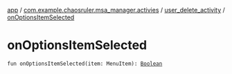 [app](../../index.md) / [com.example.chaosruler.msa_manager.activies](../index.md) / [user_delete_activity](index.md) / [onOptionsItemSelected](.)

# onOptionsItemSelected

`fun onOptionsItemSelected(item: MenuItem): `[`Boolean`](https://kotlinlang.org/api/latest/jvm/stdlib/kotlin/-boolean/index.html)